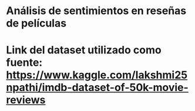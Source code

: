 # Análisis de sentimientos en reseñas de películas
# Link del dataset utilizado como fuente: https://www.kaggle.com/lakshmi25npathi/imdb-dataset-of-50k-movie-reviews

